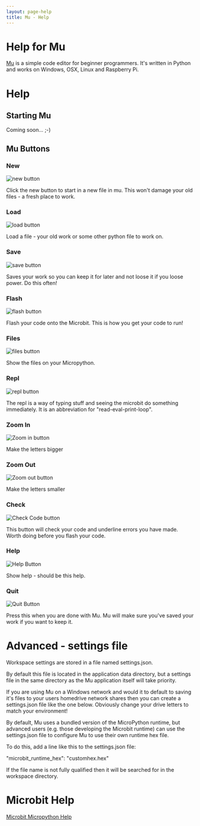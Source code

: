 ```yaml
---
layout: page-help
title: Mu - Help
---
```

<div id="mu-help-header-inject"></div>
<div class="jumbotron">
    <h1>Help for Mu</h1>
    <p class="lead"><a href="/">Mu</a> is a simple code editor for beginner
    programmers. It's written in Python and works on Windows, OSX, Linux and Raspberry Pi.</p>
</div>

# Help

## Starting Mu

Coming soon... ;-)

## Mu Buttons

### New
![new button](images/new.png)

Click the new button to start in a new file in mu. This won't damage your old files - a fresh place to work.

### Load
![load button](images/load.png)

Load a file - your old work or some other python file to work on.

### Save
![save button](images/save.png)

Saves your work so you can keep it for later and not loose it if you loose power. Do this often!

### Flash
![flash button](images/flash.png)

Flash your code onto the Microbit. This is how you get your code to run!

### Files
![files button](images/files.png)

Show the files on your Micropython.

### Repl
![repl button](images/repl.png)

The repl is a way of typing stuff and seeing the microbit do something immediately. It is an abbreviation for "read-eval-print-loop".

### Zoom In
![Zoom in button](images/zoom-in.png)

Make the letters bigger

### Zoom Out

![Zoom out button](images/zoom-out.png)

Make the letters smaller

### Check
![Check Code button](images/check.png)

This button will check your code and underline errors you have made. Worth doing before you flash your code.

### Help
![Help Button](images/help.png)

Show help - should be this help.

### Quit
![Quit Button](images/quit.png)

Press this when you are done with Mu. Mu will make sure you've saved your work if you want to keep it.

# Advanced - settings file

Workspace settings are stored in a file named settings.json.

By default this file is located in the application data directory, but a settings file in the same directory as the Mu application itself will take priority.

If you are using Mu on a Windows network and would it to default to saving it's files to your users homedrive network shares then you can create a settings.json file like the one below. Obviously change your drive letters to match your environment!

By default, Mu uses a bundled version of the MicroPython runtime, but advanced users (e.g. those developing the Microbit runtime) can use the settings.json file to configure Mu to use their own runtime hex file.

To do this, add a line like this to the settings.json file:

"microbit_runtime_hex": "customhex.hex"

If the file name is not fully qualified then it will be searched for in the workspace directory.

# Microbit Help

[Microbit Micropython Help](https://microbit-micropython.readthedocs.io/en/latest/)
